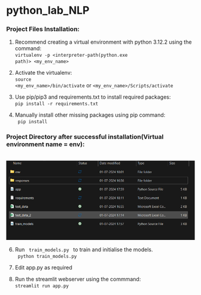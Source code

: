 # python_lab_NLP

<H3>Project Files Installation:</H3>

1. Recommend creating a virtual environment with python 3.12.2 using the command:<br>
    <code>virtualenv -p <interpreter-path(python.exe path)> <my_env_name></code>
  
2. Activate the virtualenv:<br>
    <code>source <my_env_name>/bin/activate</code>
    or
   <code><my_env_name>/Scripts/activate</code>
  
4. Use pip/pip3 and requirements.txt to install required packages:<br>
    <code>pip install -r requirements.txt</code>
  
5. Manually install other missing packages using pip command:<br>
    <code> pip install <module> </code> 
<h3>Project Directory after successful installation(Virtual environment name = env):</h3>        
<br><img src="Repository_extra/Post Installation.JPG.png">

6. Run <code> train_models.py </code> to train and initialise the models.<br>
    <code> python train_models.py </code>
   
7. Edit app.py as required
  
8. Run the streamlit webserver using the commmand:<br>
    <code>streamlit run app.py</code>

